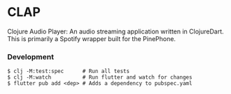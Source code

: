 # CLAP
Clojure Audio Player: An audio streaming application written in ClojureDart. This is primarily a Spotify wrapper built for the PinePhone.

### Development

```
$ clj -M:test:spec      # Run all tests
$ clj -M:watch          # Run flutter and watch for changes
$ flutter pub add <dep> # Adds a dependency to pubspec.yaml
```
